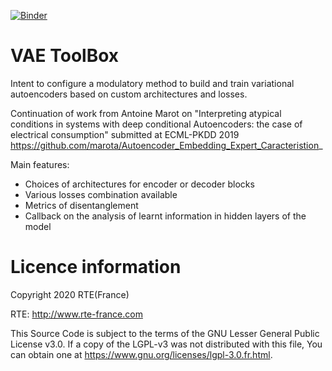 [![Binder](https://mybinder.org/badge_logo.svg)](https://mybinder.org/v2/gh/GoubetClem/VAE.git/master)

# VAE ToolBox

Intent to configure a modulatory method to build and train variational autoencoders based on custom architectures and losses. 

Continuation of work from Antoine Marot on  "Interpreting atypical conditions in systems with deep conditional Autoencoders: the case of electrical consumption" submitted at ECML-PKDD 2019
https://github.com/marota/Autoencoder_Embedding_Expert_Caracteristion_

Main features:
* Choices of architectures for encoder or decoder blocks
* Various losses combination available
* Metrics of disentanglement
* Callback on the analysis of learnt information in hidden layers of the model

# Licence information
Copyright 2020 RTE(France)

RTE: http://www.rte-france.com

This Source Code is subject to the terms of the GNU Lesser General Public License v3.0. If a copy of the LGPL-v3 was not distributed with this file, You can obtain one at https://www.gnu.org/licenses/lgpl-3.0.fr.html.
